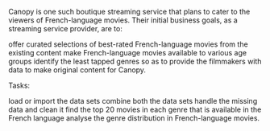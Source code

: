 Canopy is one such boutique streaming service that plans to cater to the viewers of French-language movies. Their initial business goals, as a streaming service provider, are to:

offer curated selections of best-rated French-language movies from the existing content
make French-language movies available to various age groups
identify the least tapped genres so as to provide the filmmakers with data to make original content for Canopy.

Tasks:

load or import the data sets
combine both the data sets
handle the missing data and clean it
find the top 20 movies in each genre that is available in the French language
analyse the genre distribution in French-language movies.
